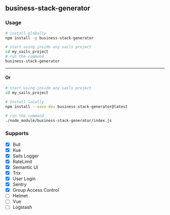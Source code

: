 ## business-stack-generator

### Usage
```sh
# install globally
npm install -g business-stack-generator

# start using inside any sails project
cd my_sails_project
# run the command
business-stack-generator
```
---

#### Or

```sh
# start using inside any sails project
cd my_sails_project

# Install locally
npm install --save-dev business-stack-generator@latest

# run the command 
./node_module/business-stack-generator/index.js
```

### Supports
- [x] Bull
- [x] Kue
- [x] Sails Logger
- [x] RateLimit
- [x] Semantic UI
- [x] Trix
- [x] User Login
- [x] Sentry
- [x] Group Access Control  
- [ ] Helmet
- [ ] Vue
- [ ] Logstash
